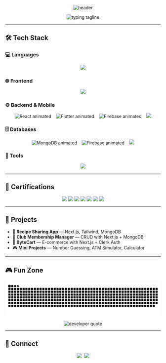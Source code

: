 <!-- ====== HEADER ====== -->
<p align="center">
  <img src="https://capsule-render.vercel.app/api?type=rect&color=0:8A2BE2,100:00FFFF&height=100&section=header&text=Muhammad%20Haseeb%20Hassan&fontSize=36&fontAlign=50&fontColor=FFFFFF&font=Orbitron&animation=twinkling" alt="header"/>
</p>

<p align="center">
  <img src="https://readme-typing-svg.demolab.com?font=Orbitron&weight=600&size=20&duration=3000&pause=1000&color=00FFFF&center=true&vCenter=true&width=650&lines=Full+Stack+%26+Mobile+Developer;Flutter+%7C+React+%7C+Next.js+%7C+Firebase+%7C+MongoDB;Clean+Code+%7C+Scalable+Apps+%7C+Smooth+UI" alt="typing tagline" />
</p>

---

## 🛠️ Tech Stack

### 💻 Languages  
<p align="center">
  <img src="https://skillicons.dev/icons?i=c,cpp,java,js,python,dart" height="50" />
</p>

### 🌐 Frontend  
<p align="center">
  <img src="https://skillicons.dev/icons?i=html,css,tailwind,react,nextjs,wordpress" height="50" />
</p>

### ⚙️ Backend & Mobile  
<p align="center">
  <!-- Animated React -->
  <img src="https://media.giphy.com/media/eNAsjO55tPbgaor7ma/giphy.gif" height="60" alt="React animated"/> &nbsp;&nbsp;
  <!-- Flutter -->
  <img src="https://media.giphy.com/media/du3J3cXyzhj75IOgvA/giphy.gif" height="60" alt="Flutter animated"/> &nbsp;&nbsp;
  <!-- Firebase -->
  <img src="https://media.giphy.com/media/Ri2TUcKlaOcaDBxFpY/giphy.gif" height="60" alt="Firebase animated"/> &nbsp;&nbsp;
  <img src="https://skillicons.dev/icons?i=nodejs,express" height="50" />
</p>

### 🗄️ Databases  
<p align="center">
  <!-- MongoDB animated -->
  <img src="https://media.giphy.com/media/kdFc8fubgS31b8DsVu/giphy.gif" height="60" alt="MongoDB animated"/> &nbsp;&nbsp;
  <!-- Firebase animated -->
  <img src="https://media.giphy.com/media/Ri2TUcKlaOcaDBxFpY/giphy.gif" height="60" alt="Firebase animated"/> &nbsp;&nbsp;
  <img src="https://skillicons.dev/icons?i=postgresql,mysql,sqlite" height="50" />
</p>

### 🔧 Tools  
<p align="center">
  <img src="https://skillicons.dev/icons?i=git,github,linux,postman,vscode" height="50" />
</p>

---

## 📜 Certifications
<p align="center">
  <img src="https://img.shields.io/badge/Flutter%20%26%20Dart-Complete%20App%20Development-0a84ff?style=for-the-badge&logo=flutter&logoColor=white" />  
  <img src="https://img.shields.io/badge/Introduction%20to%20Java-Coursera-ff7a00?style=for-the-badge&logo=java" />  
  <img src="https://img.shields.io/badge/Crash%20Course%20on%20Python-Google-ffd343?style=for-the-badge&logo=python&logoColor=black" />  
  <img src="https://img.shields.io/badge/Flutter%20%26%20Dart-IBM-6a5acd?style=for-the-badge&logo=ibm&logoColor=white" />  
  <img src="https://img.shields.io/badge/Data%20Persistence%20%26%20Firebase-Packt-fbbc04?style=for-the-badge&logo=firebase&logoColor=black" />  
  <img src="https://img.shields.io/badge/Getting%20Started%20with%20Flutter-Packt-7b61ff?style=for-the-badge&logo=flutter&logoColor=white" />  
  <img src="https://img.shields.io/badge/Advanced%20Flutter%20UI-Packt-00c2ff?style=for-the-badge&logo=flutter&logoColor=white" />
</p>

---

## 🚀 Projects
- 📱 **Recipe Sharing App** — Next.js, Tailwind, MongoDB  
- 👥 **Club Membership Manager** — CRUD with Next.js + MongoDB  
- 🛒 **ByteCart** — E-commerce with Next.js + Clerk Auth  
- 🎮 **Mini Projects** — Number Guessing, ATM Simulator, Calculator  

---

## 🎮 Fun Zone
<p align="center">
  <img src="https://raw.githubusercontent.com/Platane/snk/output/github-contribution-grid-snake-dark.svg" alt="snake animation" />
</p>

<p align="center">
  <img src="https://quotes-github-readme.vercel.app/api?type=horizontal&theme=radical" alt="developer quote" />
</p>

---

## 🔗 Connect
<p align="center">
  <a href="https://www.linkedin.com/in/muhammad-haseeb-hassan-9397a22b5"><img src="https://skillicons.dev/icons?i=linkedin" height="45" /></a>&nbsp;
  <a href="https://github.com/mhaseebhassan"><img src="https://skillicons.dev/icons?i=github" height="45" /></a>
</p>
